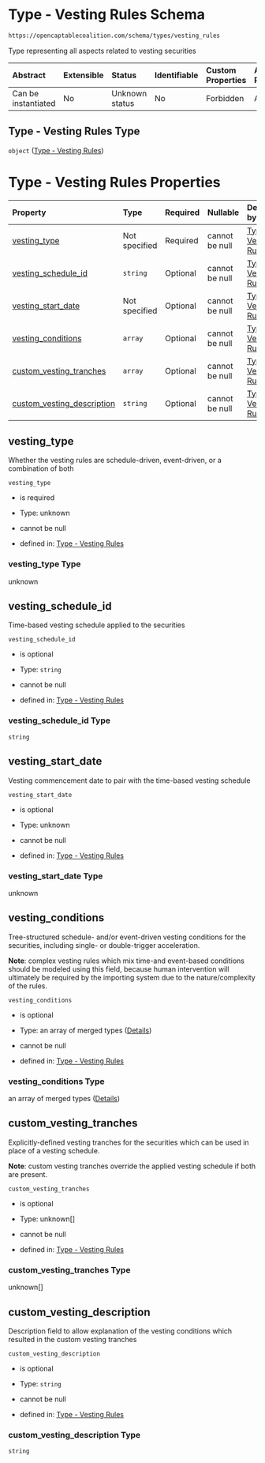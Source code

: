 # Type - Vesting Rules Schema

```txt
https://opencaptablecoalition.com/schema/types/vesting_rules
```

Type representing all aspects related to vesting securities

| Abstract            | Extensible | Status         | Identifiable | Custom Properties | Additional Properties | Access Restrictions | Defined In                                                                                     |
| :------------------ | :--------- | :------------- | :----------- | :---------------- | :-------------------- | :------------------ | :--------------------------------------------------------------------------------------------- |
| Can be instantiated | No         | Unknown status | No           | Forbidden         | Allowed               | none                | [VestingRules.schema.json](../../schema/types/VestingRules.schema.json "open original schema") |

## Type - Vesting Rules Type

`object` ([Type - Vesting Rules](vestingrules.md))

# Type - Vesting Rules Properties

| Property                                                  | Type          | Required | Nullable       | Defined by                                                                                                                                                                                         |
| :-------------------------------------------------------- | :------------ | :------- | :------------- | :------------------------------------------------------------------------------------------------------------------------------------------------------------------------------------------------- |
| [vesting_type](#vesting_type)                             | Not specified | Required | cannot be null | [Type - Vesting Rules](vestingrules-properties-vesting_type.md "https://opencaptablecoalition.com/schema/types/vesting_rules#/properties/vesting_type")                                            |
| [vesting_schedule_id](#vesting_schedule_id)               | `string`      | Optional | cannot be null | [Type - Vesting Rules](vestingrules-properties-vesting_schedule_id.md "https://opencaptablecoalition.com/schema/types/vesting_rules#/properties/vesting_schedule_id")                              |
| [vesting_start_date](#vesting_start_date)                 | Not specified | Optional | cannot be null | [Type - Vesting Rules](vestingrules-properties-vesting_start_date.md "https://opencaptablecoalition.com/schema/types/vesting_rules#/properties/vesting_start_date")                                |
| [vesting_conditions](#vesting_conditions)                 | `array`       | Optional | cannot be null | [Type - Vesting Rules](vestingrules-properties-vesting-rules---vesting-condition-array.md "https://opencaptablecoalition.com/schema/types/vesting_rules#/properties/vesting_conditions")           |
| [custom_vesting_tranches](#custom_vesting_tranches)       | `array`       | Optional | cannot be null | [Type - Vesting Rules](vestingrules-properties-vesting-rules---custom-vesting-tranche-array.md "https://opencaptablecoalition.com/schema/types/vesting_rules#/properties/custom_vesting_tranches") |
| [custom_vesting_description](#custom_vesting_description) | `string`      | Optional | cannot be null | [Type - Vesting Rules](vestingrules-properties-custom_vesting_description.md "https://opencaptablecoalition.com/schema/types/vesting_rules#/properties/custom_vesting_description")                |

## vesting_type

Whether the vesting rules are schedule-driven, event-driven, or a combination of both

`vesting_type`

*   is required

*   Type: unknown

*   cannot be null

*   defined in: [Type - Vesting Rules](vestingrules-properties-vesting_type.md "https://opencaptablecoalition.com/schema/types/vesting_rules#/properties/vesting_type")

### vesting_type Type

unknown

## vesting_schedule_id

Time-based vesting schedule applied to the securities

`vesting_schedule_id`

*   is optional

*   Type: `string`

*   cannot be null

*   defined in: [Type - Vesting Rules](vestingrules-properties-vesting_schedule_id.md "https://opencaptablecoalition.com/schema/types/vesting_rules#/properties/vesting_schedule_id")

### vesting_schedule_id Type

`string`

## vesting_start_date

Vesting commencement date to pair with the time-based vesting schedule

`vesting_start_date`

*   is optional

*   Type: unknown

*   cannot be null

*   defined in: [Type - Vesting Rules](vestingrules-properties-vesting_start_date.md "https://opencaptablecoalition.com/schema/types/vesting_rules#/properties/vesting_start_date")

### vesting_start_date Type

unknown

## vesting_conditions

Tree-structured schedule- and/or event-driven vesting conditions for the securities, including single- or double-trigger acceleration.

**Note**: complex vesting rules which mix time-and event-based conditions should be modeled using this field, because human intervention will ultimately be required by the importing system due to the nature/complexity of the rules.

`vesting_conditions`

*   is optional

*   Type: an array of merged types ([Details](vestingrules-properties-vesting-rules---vesting-condition-array-items.md))

*   cannot be null

*   defined in: [Type - Vesting Rules](vestingrules-properties-vesting-rules---vesting-condition-array.md "https://opencaptablecoalition.com/schema/types/vesting_rules#/properties/vesting_conditions")

### vesting_conditions Type

an array of merged types ([Details](vestingrules-properties-vesting-rules---vesting-condition-array-items.md))

## custom_vesting_tranches

Explicitly-defined vesting tranches for the securities which can be used in place of a vesting schedule.

**Note**: custom vesting tranches override the applied vesting schedule if both are present.

`custom_vesting_tranches`

*   is optional

*   Type: unknown\[]

*   cannot be null

*   defined in: [Type - Vesting Rules](vestingrules-properties-vesting-rules---custom-vesting-tranche-array.md "https://opencaptablecoalition.com/schema/types/vesting_rules#/properties/custom_vesting_tranches")

### custom_vesting_tranches Type

unknown\[]

## custom_vesting_description

Description field to allow explanation of the vesting conditions which resulted in the custom vesting tranches

`custom_vesting_description`

*   is optional

*   Type: `string`

*   cannot be null

*   defined in: [Type - Vesting Rules](vestingrules-properties-custom_vesting_description.md "https://opencaptablecoalition.com/schema/types/vesting_rules#/properties/custom_vesting_description")

### custom_vesting_description Type

`string`
